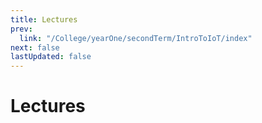 ```yaml
---
title: Lectures
prev:
  link: "/College/yearOne/secondTerm/IntroToIoT/index"
next: false
lastUpdated: false
---
```


# Lectures
